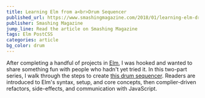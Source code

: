 ```yaml
---
title: Learning Elm from a<br>Drum Sequencer
published_url: https://www.smashingmagazine.com/2018/01/learning-elm-drum-sequencer-part-1/
publisher: Smashing Magazine
jump_line: Read the article on Smashing Magazine
tags: Elm PostCSS
categories: article
bg_color: drum
---
```


After completing a handful of projects in <a href="https://elm-lang.org" target="_blank">Elm</a>, I was hooked and wanted to share something fun with people who hadn't yet tried it. In this two-part series, I walk through the steps to create <a href="https://bholtbholt.github.io/step-sequencer/" target="_blank">this drum sequencer</a>. Readers are introduced to Elm's syntax, setup, and core concepts, then complier-driven refactors, side-effects, and communication with JavaScript.
